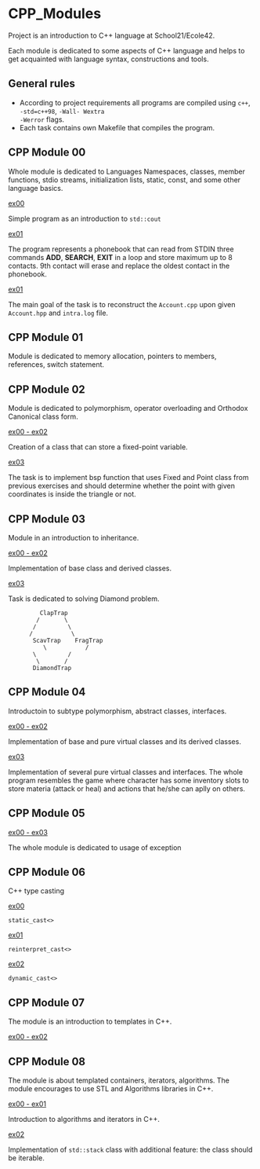 # CPP_Modules
Project is an introduction to C++ language at School21/Ecole42.

Each module is dedicated to some aspects of C++ language and helps to get acquainted with language syntax, constructions and tools.

## General rules
- According to project requirements all programs are compiled using <code>c++</code>, <code>-std=c++98</code>, <code>-Wall- Wextra -Werror</code> flags.
- Each task contains own Makefile that compiles the program.

## CPP Module 00

Whole module is dedicated to Languages Namespaces, classes, member functions, stdio streams, initialization lists, static, const, and some other language basics.

[ex00](https://github.com/D-Dashka/CPP-Modules/tree/main/CPP_00/ex00)

Simple program as an introduction to <code>std::cout</code>

[ex01](https://github.com/D-Dashka/CPP-Modules/tree/main/CPP_00/ex01)

The program represents a phonebook that can read from STDIN three commands **ADD**, **SEARCH**, **EXIT** in a loop and store maximum up to 8 contacts.
9th contact will erase and replace the oldest contact in the phonebook.

[ex01](https://github.com/D-Dashka/CPP-Modules/tree/main/CPP_00/ex02)

The main goal of the task is to reconstruct the <code>Account.cpp</code> upon given <code>Account.hpp</code> and <code>intra.log</code> file.

## CPP Module 01

Module is dedicated to memory allocation, pointers to members, references, switch statement.

## CPP Module 02

Module is dedicated to polymorphism, operator overloading and Orthodox Canonical class form.

[ex00 - ex02](https://github.com/D-Dashka/CPP-Modules/tree/main/CPP_02)

Creation of a class that can store a fixed-point variable.

[ex03](https://github.com/D-Dashka/CPP-Modules/tree/main/CPP_02/ex03)

The task is to implement bsp function that uses Fixed and Point class from previous exercises and should determine whether the point with given coordinates is inside the triangle or not.

## CPP Module 03

Module in an introduction to inheritance.

[ex00 - ex02](https://github.com/D-Dashka/CPP-Modules/tree/main/CPP_03)

Implementation of base class and derived classes.

[ex03](https://github.com/D-Dashka/CPP-Modules/tree/main/CPP_03/ex03)

Task is dedicated to solving Diamond problem.

```
	     ClapTrap
	    /       \
	   /         \
	  /           \
       ScavTrap    FragTrap
     	  \           /
	   \         /
	    \       /
	   DiamondTrap
```

## CPP Module 04

Introductoin to subtype polymorphism, abstract classes, interfaces.

[ex00 - ex02](https://github.com/D-Dashka/CPP-Modules/tree/main/CPP_04)

Implementation of base and pure virtual classes and its derived classes.

[ex03](https://github.com/D-Dashka/CPP-Modules/tree/main/CPP_04/ex03)

Implementation of several pure virtual classes and interfaces.
The whole program resembles the game where character has some inventory slots to store materia (attack or heal) and actions that he/she can aplly on others.

## CPP Module 05

[ex00 - ex03](https://github.com/D-Dashka/CPP-Modules/tree/main/CPP_05)

The whole module is dedicated to usage of exception

## CPP Module 06

C++ type casting

[ex00](https://github.com/D-Dashka/CPP-Modules/tree/main/CPP_06/ex00)

<code>static_cast<></code>

[ex01](https://github.com/D-Dashka/CPP-Modules/tree/main/CPP_06/ex01)

<code>reinterpret_cast<></code>

[ex02](https://github.com/D-Dashka/CPP-Modules/tree/main/CPP_06/ex02)

<code>dynamic_cast<></code>

## CPP Module 07

The module is an introduction to templates in C++.

[ex00 - ex02](https://github.com/D-Dashka/CPP-Modules/tree/main/CPP_07)

## CPP Module 08

The module is about templated containers, iterators, algorithms.
The module encourages to use STL and Algorithms libraries in C++.

[ex00 - ex01](https://github.com/D-Dashka/CPP-Modules/tree/main/CPP_08)

Introduction to algorithms and iterators in C++.

[ex02](https://github.com/D-Dashka/CPP-Modules/tree/main/CPP_08)

Implementation of <code>std::stack</code> class with additional feature: the class should be iterable.
